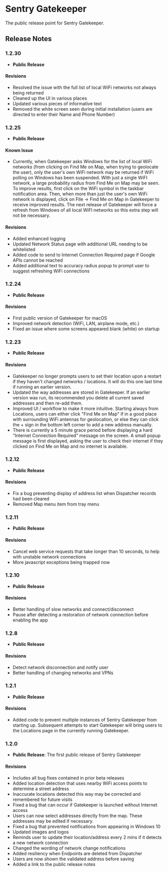 # Sentry Gatekeeper
The public release point for Sentry Gatekeeper.

## Release Notes

### 1.2.30
- **Public Release**

#### Revisions

- Resolved the issue with the full list of local WiFi networks not always being returned
- Cleaned up the UI in various places
- Updated various pieces of informative text
- Removed the white screen seen during initial installation (users are directed to enter their Name and Phone Number)

### 1.2.25
- **Public Release**

#### Known Issue

- Currently, when Gatekeeper asks Windows for the list of local WiFi networks (from clicking on Find Me on Map, when trying to geolocate the user), only the user's own WiFi network may be returned if WiFi polling on Windows has been suspended. With just a single WiFI network, a large probability radius from Find Me on Map may be seen.  To improve results, first click on the WiFi symbol in the taskbar notification area.  Then, when more than just the user's own WiFi network is displayed, click on File -> Find Me on Map in Gatekeeper to receive improved results.  The next release of Gatekeeper will force a refresh from Windows of all local WiFI networks so this extra step will not be necessary.

#### Revisions

- Added enhanced logging
- Updated Network Status page with additional URL needing to be whitelisted
- Added code to send to Internet Connection Required page if Google APIs cannot be reached
- Added additional text to accuracy radius popup to prompt user to suggest refreshing WiFi connections

### 1.2.24
- **Public Release**

#### Revisions

- First public version of Gatekeeper for macOS
- Improved network detection (WiFi, LAN, airplane mode, etc.)
- Fixed an issue where some screens appeared blank (white) on startup

### 1.2.23
- **Public Release**

#### Revisions

- Gatekeeper no longer prompts users to set their location upon a restart if they haven't changed networks / locations.  It will do this one last time if running an earlier version.
- Updated the way addresses are stored in Gatekeeper.  If an earlier version was run, its recommended you delete all current saved addresses and then re-add them.
- Improved UI / workflow to make it more intuitive.  Starting always from Locations, users can either click "Find Me on Map" if in a good place with surrounding WiFi antennas for geolocation, or else they can click the + sign in the bottom left corner to add a new address manually.
- There is currently a 5 minute grace period before displaying a hard “Internet Connection Required” message on the screen.  A small popup message is first displayed, asking the user to check their internet if they clicked on Find Me on Map and no internet is available.

### 1.2.12
- **Public Release**

#### Revisions
- Fix a bug preventing display of address list when Dispatcher records had been cleared
- Removed Map menu item from tray menu


### 1.2.11
- **Public Release**

#### Revisions
- Cancel web service requests that take longer than 10 seconds, to help with unstable network connections
- More javascript exceptions being trapped now


### 1.2.10
- **Public Release**

#### Revisions
- Better handling of slow networks and connect/disconnect
- Pause after detecting a restoration of network connection before enabling the app


### 1.2.8
- **Public Release**

#### Revisions
- Detect network disconnection and notify user
- Better handling of changing networks and VPNs


### 1.2.1
- **Public Release**

#### Revisions
- Added code to prevent multiple instances of Sentry Gatekeeper from starting up.  Subsequent attempts to start Gatekeeper will bring users to the Locations page in the currently running Gatekeeper.


### 1.2.0
- **Public Release**: The first public release of Sentry Gatekeeper

#### Revisions
- Includes all bug fixes contained in prior beta releases
- Added location detection that uses nearby WiFi access points to determine a street address
- Inaccurate locations detected this way may be corrected and remembered for future visits
- Fixed a bug that can occur if Gatekeeper is launched without Internet access
- Users can now select addresses directly from the map. These addresses may be edited if necessary.
- Fixed a bug that prevented notifications from appearing in Windows 10
- Updated images and logos
- Reminds user to update their location/address every 2 mins if it detects a new network connection
- Changed the wording of network change notifications
- Added resiliency when Endpoints are deleted from Dispatcher
- Users are now shown the validated address before saving
- Added a link to the public release notes

